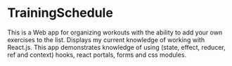 # TrainingSchedule
This is a Web app for organizing workouts with the ability to add your own exercises to the list. Displays my current knowledge of working with React.js. This app demonstrates knowledge of using (state, effect, reducer, ref and context) hooks, react portals, forms and css modules.
